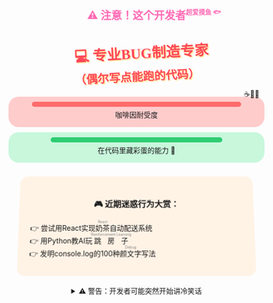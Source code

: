 <div align="center">
<div align="center" style="position: relative">
  <!-- 漂浮文字效果 -->
  <h2 style="color: #ff69b4;
             animation: float 3s ease-in-out infinite;
             position: relative">
    ⚠️ 注意！这个开发者
    <span style="position: absolute;
                font-size: 0.6em;
                animation: bounce 0.8s infinite">
      超爱摸鱼 🐟
    </span>
  </h2>

  <!-- 动态标题 -->
  <h1 style="color: #ff4757; font-family: 'Comic Neue', cursive; 
             text-shadow: 2px 2px #ffeaa7;
             transform: rotate(-3deg)">
    👩💻 专业BUG制造专家<br> 
    <span style="font-size:0.8em">（偶尔写点能跑的代码）</span>
  </h1>

  <!-- 搞怪技能条 -->
  <div class="skills" style="display: grid; gap: 10px; margin: 25px 0">
    <div style="background: #ffcccc; padding: 10px; border-radius: 20px;
               position: relative">
      <span style="display: block; width: 85%; background: #ff6b6b;
                  height: 10px; border-radius: 5px"></span>
      <div class="emoji-stack" style="position: absolute; right: 10px; top: -15px">
        ☕️🐛💥
      </div>
      <p style="margin:5px 0">咖啡因耐受度</p>
    </div>
  
  <div style="background: #c8f7dc; padding: 10px; border-radius: 20px;
               animation: wiggle 2s infinite">
      <span style="display: block; width: 70%; background: #2ecc71;
                  height: 10px; border-radius: 5px"></span>
      <p style="margin:5px 0">在代码里藏彩蛋的能力 🥚</p>
    </div>
  </div>

  <!-- 项目冷笑话 -->
  <div class="project" style="background: #fff3e6; padding: 20px; 
              border-radius: 15px; margin: 20px;
              transform: perspective(500px) rotateX(5deg)">
    <h3>🎮 近期迷惑行为大赏：</h3>
    <ul style="text-align: left; list-style: '👉 '">
      <li>尝试用React实现<ruby>奶茶<rt style="color:gray">React</rt></ruby>自动配送系统</li>
      <li>用Python教AI玩<ruby>跳房子<rt style="color:gray">Reinforcement Learning</rt></ruby></li>
      <li>发明console.log的100种<ruby>颜文字<rt style="color:gray">Debug</rt></ruby>写法</li>
    </ul>
  </div>
  <details>
      <summary>⚠️ 警告：开发者可能突然开始讲冷笑话</summary>
      <p>为什么程序员喜欢黑暗模式？<br>因为亮光会吸引bugs！☕</p>
    </details>
  </div>
</div>

